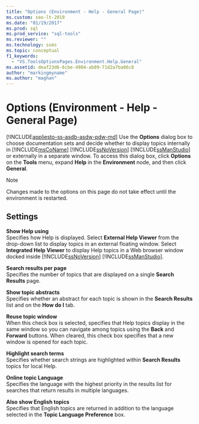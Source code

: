 ```yaml
---
title: "Options (Environment - Help - General Page)"
ms.custom: seo-lt-2019
ms.date: "01/19/2017"
ms.prod: sql
ms.prod_service: "sql-tools"
ms.reviewer: ""
ms.technology: ssms
ms.topic: conceptual
f1_keywords: 
  - "VS.ToolsOptionsPages.Environment.Help.General"
ms.assetid: deaf23d6-6cbe-4984-ab09-71d2a7ba06c8
author: "markingmyname"
ms.author: "maghan"
---
```

# Options (Environment - Help - General Page)
[!INCLUDE[appliesto-ss-asdb-asdw-pdw-md](../../includes/appliesto-ss-asdb-asdw-pdw-md.md)]
Use the **Options** dialog box to choose documentation sets and decide whether to display topics internally in [!INCLUDE[msCoName](../../includes/msconame_md.md)] [!INCLUDE[ssNoVersion](../../includes/ssnoversion-md.md)] [!INCLUDE[ssManStudio](../../includes/ssmanstudio-md.md)] or externally in a separate window. To access this dialog box, click **Options** on the **Tools** menu, expand **Help** in the **Environment** node, and then click **General**.  
  
> [!NOTE]  
> Changes made to the options on this page do not take effect until the environment is restarted.  
  
## Settings  
**Show Help using**  
Specifies how Help is displayed. Select **External Help Viewer** from the drop-down list to display topics in an external floating window. Select **Integrated Help Viewer** to display Help topics in a Web browser window docked inside [!INCLUDE[ssNoVersion](../../includes/ssnoversion-md.md)] [!INCLUDE[ssManStudio](../../includes/ssmanstudio-md.md)].  
  
**Search results per page**  
Specifies the number of topics that are displayed on a single **Search Results** page.  
  
**Show topic abstracts**  
Specifies whether an abstract for each topic is shown in the **Search Results** list and on the **How do I** tab.  
  
**Reuse topic window**  
When this check box is selected, specifies that Help topics display in the same window so you can navigate among topics using the **Back** and **Forward** buttons. When cleared, this check box specifies that a new window is opened for each topic.  
  
**Highlight search terms**  
Specifies whether search strings are highlighted within **Search Results** topics for local Help.  
  
**Online topic Language**  
Specifies the language with the highest priority in the results list for searches that return results in multiple languages.  
  
**Also show English topics**  
Specifies that English topics are returned in addition to the language selected in the **Topic Language Preference** box.  
  
